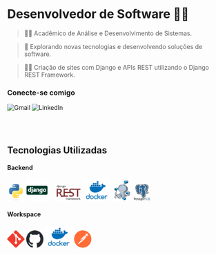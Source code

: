 <h1>Desenvolvedor de Software 👨‍💻</h1>

> 👨‍🎓 Acadêmico de Análise e Desenvolvimento de Sistemas.

> 🤔 Explorando novas tecnologias e desenvolvendo soluções de software.

> 👨‍💻 Criação de sites com Django e APIs REST utilizando o Django REST Framework.

### Conecte-se comigo

<p align="left">
  <a href="mailto:eukauasilvacavalcante@gmail.com" title="eukauasilvacavalcante@gmail.com" target="_blank" rel="noreferrer" style="text-decoration: none">
    <img src="https://img.shields.io/badge/-Gmail-FF0000?style=square&labelColor=FF0000&logo=gmail&logoColor=white" alt="Gmail"/>
  </a>
  <a href="https://www.linkedin.com/in/kauã-cavalcante-406055367" title="LinkedIn" target="_blank" rel="noreferrer" style="text-decoration: none">
    <img src="https://img.shields.io/badge/-LinkedIn-0A66C2?style=square&labelColor=0A66C2&logo=linkedin&logoColor=white" alt="LinkedIn"/>
  </a>
</p>

<br><br>
<div align="left">
<h2>Tecnologias Utilizadas</h2>

  <h4>Backend</h4>
  <p>
    <a href="https://www.python.org" target="_blank" rel="noreferrer" style="text-decoration: none">
      <img src="./assets/backend/python.svg" width="40" height="40" alt="Python" />
    </a>
    <a href="https://www.djangoproject.com" target="_blank" rel="noreferrer" style="text-decoration: none">
      <img src="./assets/backend/django.svg" height="50" alt="Django" />
    </a>⠀
    <a href="https://www.django-rest-framework.org" target="_blank" rel="noreferrer" style="text-decoration: none">
      <picture>
        <source media="(prefers-color-scheme: dark)" srcset="./assets/backend/django-rest-light.svg">
        <source media="(prefers-color-scheme: light)" srcset="./assets/backend/django-rest-dark.svg">
        <img src="./assets/backend/django-rest-dark.svg" height="40" alt="Django Rest Framework" />
      </picture>
    </a>
    <a href="https://www.docker.com/" target="_blank" rel="noreferrer" style="text-decoration: none">
      <img src="./assets/backend/docker.png" height="50" alt="Docker" />
    </a>
    <a href="https://docs.docker.com/compose/" target="_blank" rel="noreferrer" style="text-decoration: none">
      <img src="./assets/backend/docker-compose.png" height="50" alt="Docker Compose" />
    </a>
    <a href="https://www.postgresql.org" target="_blank" rel="noreferrer" style="text-decoration: none">
      <picture>
        <source media="(prefers-color-scheme: dark)" srcset="./assets/backend/postgresql-light.svg">
        <source media="(prefers-color-scheme: light)" srcset="./assets/backend/postgresql-dark.svg">
        <img src="./assets/backend/postgresql-dark.svg" width="40" height="40" alt="PostgreSQL" />
      </picture>
    </a>⠀
  </p>

  <h4>Workspace</h4>
  <p>
    <a href="https://git-scm.com" target="_blank" rel="noreferrer" style="text-decoration: none">
      <img src="./assets/devops/git-scm.svg" width="40" height="40" alt="Git" />
    </a>
    <a href="https://github.com" target="_blank" rel="noreferrer" style="text-decoration: none">
      <picture>
        <source media="(prefers-color-scheme: dark)" srcset="./assets/devops/github-light.svg">
        <source media="(prefers-color-scheme: light)" srcset="./assets/devops/github-dark.svg">
        <img alt="GitHub" src="./assets/devops/github-dark.svg" width="40" height="40" alt="GitHub" />
      </picture>
    </a>
    <a href="https://www.docker.com/" target="_blank" rel="noreferrer" style="text-decoration: none">
      <img src="./assets/backend/docker.png" height="50" alt="Docker Desktop" />
    </a>
    <a href="https://www.postman.com" target="_blank" rel="noreferrer" style="text-decoration: none">
      <img src="./assets/tools/postman.svg" width="40" height="40" alt="Postman" />
    </a>
  </p>
</div>
